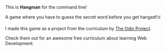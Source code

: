 This is **Hangman** for the command line!

A game where you have to guess the secret word before you get hanged!☠️

I made this game as a project from the curriculum by [The Odin
Project](https://www.theodinproject.com/courses/ruby-programming/lessons/file-i-o-and-serialization?ref=lnav).

Check them out for an awesome free curriculum about learning Web Development.
